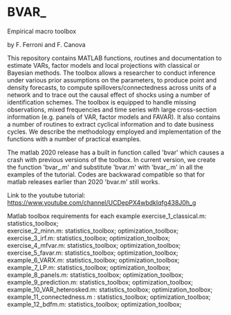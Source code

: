 # BVAR_
 
Empirical macro toolbox

by F. Ferroni and F. Canova

This repository contains MATLAB functions, routines and documentation to estimate VARs, factor models and local projections with classical or Bayesian methods. The toolbox allows a researcher to conduct inference under various prior assumptions on the parameters, to produce point and density forecasts, to compute spillovers/connectedness across units of a network and to trace out the causal effect of shocks using a number of identification schemes. The toolbox is equipped to handle missing observations, mixed frequencies and time series with large cross-section information (e.g. panels of VAR, factor models and FAVAR). It also contains a number of routines to extract cyclical information and to date business cycles. We describe the methodology employed and implementation of the functions with a number of practical examples.

The matlab 2020 release has a built in function called 'bvar' which causes a crash with previous versions of the toolbox. In current version, we create the function 'bvar_.m' and substitute 'bvar.m' with 'bvar_.m' in all the examples of the tutorial. Codes are backwarad compatible so that for matlab releases earlier than 2020 'bvar.m' still works. 

Link to the youtube tutorial: https://www.youtube.com/channel/UCDepPX4wbdkIqfg438J0h_g 

Matlab toolbox requirements for each example
exercise_1_classical.m: statistics_toolbox; <br />
exercise_2_minn.m:      statistics_toolbox; optimization_toolbox; <br />
exercise_3_irf.m:       statistics_toolbox; optimization_toolbox; <br />
exercise_4_mfvar.m:     statistics_toolbox; optimization_toolbox; <br />
exercise_5_favar.m:     statistics_toolbox; optimization_toolbox; <br />
example_6_VARX.m:     statistics_toolbox; optimization_toolbox; <br />
example_7_LP.m:     statistics_toolbox; optimization_toolbox; <br />
example_8_panels.m:     statistics_toolbox; optimization_toolbox; <br />
example_9_prediction.m:     statistics_toolbox; optimization_toolbox; <br /> 
example_10_VAR_heterosked.m:     statistics_toolbox; optimization_toolbox; <br /> 
example_11_connectedness.m :     statistics_toolbox; optimization_toolbox; <br />
example_12_bdfm.m:     statistics_toolbox; optimization_toolbox; <br />      
